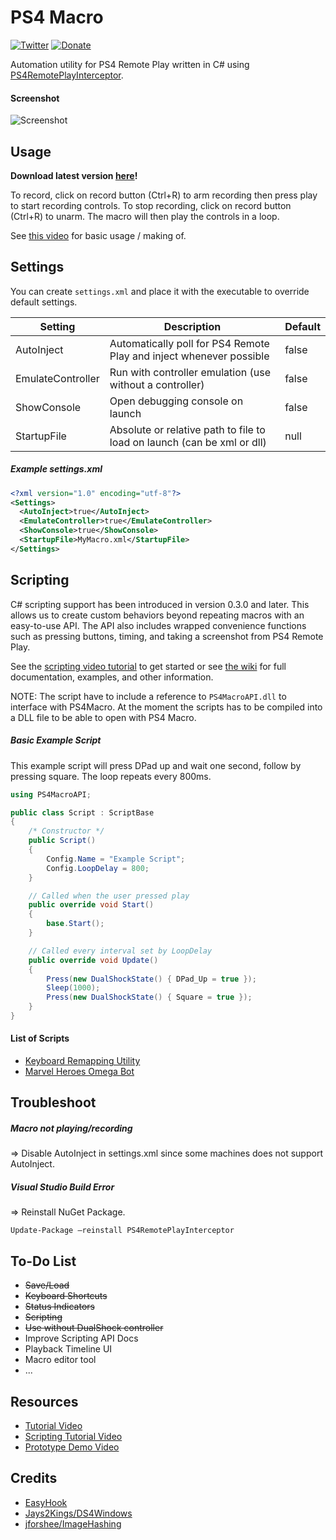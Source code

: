 ﻿# PS4 Macro

[![Twitter](https://img.shields.io/twitter/url/https/twitter.com/fold_left.svg?style=social&label=Follow%20Me)](https://twitter.com/itskomefai)
[![Donate](https://img.shields.io/badge/Donate-PayPal-green.svg)](http://paypal.me/Komefai)

Automation utility for PS4 Remote Play written in C# using [PS4RemotePlayInterceptor](https://github.com/komefai/PS4RemotePlayInterceptor).

#### Screenshot

![Screenshot](https://raw.githubusercontent.com/komefai/PS4Macro/master/_resources/Screenshot_0_4_0.png)

## Usage

**Download latest version [here](https://github.com/komefai/PS4Macro/releases)!**

To record, click on record button (Ctrl+R) to arm recording then press play to start recording controls. To stop recording, click on record button (Ctrl+R) to unarm. The macro will then play the controls in a loop.

See [this video](https://youtu.be/txI9AOEAk58) for basic usage / making of.

## Settings

You can create `settings.xml` and place it with the executable to override default settings.

| Setting | Description | Default
| --- | --- | --- |
| AutoInject | Automatically poll for PS4 Remote Play and inject whenever possible | false |
| EmulateController | Run with controller emulation (use without a controller) | false |
| ShowConsole | Open debugging console on launch | false |
| StartupFile | Absolute or relative path to file to load on launch (can be xml or dll) | null |

##### Example settings.xml

```xml
<?xml version="1.0" encoding="utf-8"?>
<Settings>
  <AutoInject>true</AutoInject>
  <EmulateController>true</EmulateController>
  <ShowConsole>true</ShowConsole>
  <StartupFile>MyMacro.xml</StartupFile>
</Settings>
```

## Scripting

C# scripting support has been introduced in version 0.3.0 and later. This allows us to create custom behaviors beyond repeating macros with an easy-to-use API. The API also includes wrapped convenience functions such as pressing buttons, timing, and taking a screenshot from PS4 Remote Play. 

See the [scripting video tutorial](https://youtu.be/daCb97rbimA) to get started or see [the wiki](https://github.com/komefai/PS4Macro/wiki) for full documentation, examples, and other information.

NOTE: The script have to include a reference to `PS4MacroAPI.dll` to interface with PS4Macro. At the moment the scripts has to be compiled into a DLL file to be able to open with PS4 Macro.

##### Basic Example Script

This example script will press DPad up and wait one second, follow by pressing square. The loop repeats every 800ms.

```csharp
using PS4MacroAPI;

public class Script : ScriptBase
{
    /* Constructor */
    public Script()
    {
        Config.Name = "Example Script";
        Config.LoopDelay = 800;
    }

    // Called when the user pressed play
    public override void Start()
    {
        base.Start();
    }

    // Called every interval set by LoopDelay
    public override void Update()
    {
        Press(new DualShockState() { DPad_Up = true });
        Sleep(1000);
        Press(new DualShockState() { Square = true });
    }
}
```

#### List of Scripts

- [Keyboard Remapping Utility](https://github.com/komefai/PS4Macro.Remote)
- [Marvel Heroes Omega Bot](https://github.com/komefai/PS4Macro.MarvelHeroesOmega)

## Troubleshoot

##### Macro not playing/recording

=> Disable AutoInject in settings.xml since some machines does not support AutoInject.

##### Visual Studio Build Error

=> Reinstall NuGet Package.

```
Update-Package –reinstall PS4RemotePlayInterceptor
```

## To-Do List

- ~~Save/Load~~
- ~~Keyboard Shortcuts~~
- ~~Status Indicators~~
- ~~Scripting~~
- ~~Use without DualShock controller~~
- Improve Scripting API Docs
- Playback Timeline UI
- Macro editor tool
- ...

## Resources

- [Tutorial Video](https://youtu.be/txI9AOEAk58)
- [Scripting Tutorial Video](https://youtu.be/daCb97rbimA)
- [Prototype Demo Video](https://youtu.be/QjTZsPR-BcI)

## Credits

- [EasyHook](https://easyhook.github.io/)
- [Jays2Kings/DS4Windows](https://github.com/Jays2Kings/DS4Windows)
- [jforshee/ImageHashing](https://github.com/jforshee/ImageHashing)
